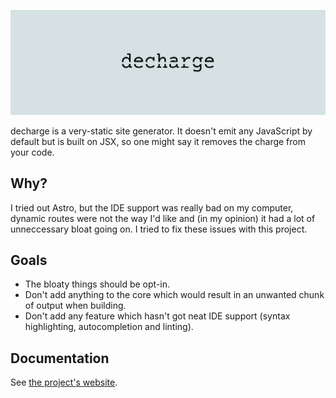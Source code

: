 ![Decharge's banner](https://raw.githubusercontent.com/trustedtomato/decharge/master/packages/decharge/banner.svg)

decharge is a very-static site generator.
It doesn't emit any JavaScript by default but is built on JSX,
so one might say it removes the charge from your code.

## Why?
I tried out Astro, but the IDE support was really bad on my computer,
dynamic routes were not the way I'd like and (in my opinion) it had a
lot of unneccessary bloat going on.
I tried to fix these issues with this project.

## Goals
- The bloaty things should be opt-in.
- Don't add anything to the core which would result in an unwanted chunk of output when building.
- Don't add any feature which hasn't got neat IDE support (syntax highlighting, autocompletion and linting).

## Documentation
See [the project's website](https://trustedtomato.github.io/decharge/).